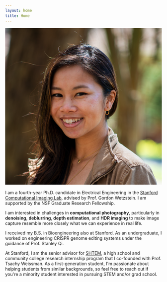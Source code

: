 ```yaml
---
layout: home
title: Home
---
```

![](assets/img/headshot.png)

I am a fourth-year Ph.D. candidate in Electrical Engineering in the [Stanford Computational Imaging Lab](https://www.computationalimaging.org/), 
advised by Prof. Gordon Wetzstein. I am supported by the NSF Graduate Research Fellowship.
 
I am interested in challenges in **computational photography**, particularly in **denoising**, **deblurring**, **depth estimation**, and **HDR imaging** to make image capture resemble more closely what we can experience in real life. 

I received my B.S. in Bioengineering also at Stanford. As an undergraduate,
I worked on engineering CRISPR genome editing systems under the guidance of Prof. Stanley Qi.

At Stanford, I am the senior advisor for [SHTEM](https://compression.stanford.edu/summer-internships-high-school-and-cc-students), a high school and community college research internship program that I co-founded with Prof. Tsachy Weissman. As a first-generation student, I'm passionate about helping students from similar backgrounds, so feel free to reach out if you're a minority student interested in pursuing STEM and/or grad school.

